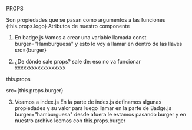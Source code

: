 PROPS

Son propiedades que se pasan como argumentos a las funciones
{this.props.logo}
Atributos de nuestro componente

1. En badge.js
Vamos a crear una variable llamada const burger="Hamburguesa"
y esto lo voy a llamar en dentro de las llaves src={burger}

2. ¿De dónde sale props? sale de:
eso no va funcionar xxxxxxxxxxxxxxxxxx

this.props

src={this.props.burger}

3. Veamos a index.js
En la parte de index.js definamos algunas propiedades y su valor para luego llamar en la parte de Badge.js burger="hamburguesa"
desde afuera le estamos pasando burger
y en nuestro archivo leemos con this.props.burger